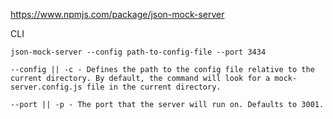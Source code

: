 
https://www.npmjs.com/package/json-mock-server

CLI


    json-mock-server --config path-to-config-file --port 3434

    --config || -c - Defines the path to the config file relative to the current directory. By default, the command will look for a mock-server.config.js file in the current directory.

    --port || -p - The port that the server will run on. Defaults to 3001.

